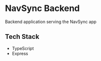 # NavSync Backend

Backend application serving the NavSync app

## Tech Stack

-   TypeScript
-   Express
